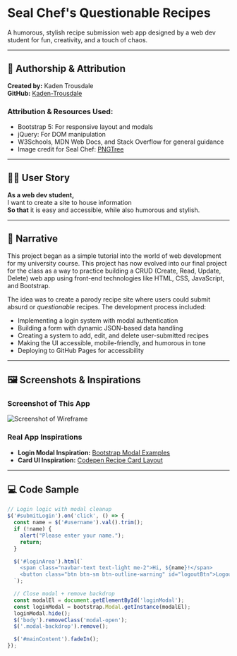 # Seal Chef's Questionable Recipes

A humorous, stylish recipe submission web app designed by a web dev student for fun, creativity, and a touch of chaos.

---

## 👤 Authorship & Attribution

**Created by:** Kaden Trousdale  
**GitHub:** [Kaden-Trousdale](https://github.com/Kaden-Trousdale)

### Attribution & Resources Used:
- Bootstrap 5: For responsive layout and modals  
- jQuery: For DOM manipulation  
- W3Schools, MDN Web Docs, and Stack Overflow for general guidance  
- Image credit for Seal Chef: [PNGTree](https://pngtree.com/freepng/chef-seal-vector_14711663.html)

---

## 🙋‍♂️ User Story

**As a web dev student,**  
I want to create a site to house information  
**So that** it is easy and accessible, while also humorous and stylish.

---

## 🧾 Narrative

This project began as a simple tutorial into the world of web development for my university course. This project has now evolved into our final project for the class as a way to practice building a CRUD (Create, Read, Update, Delete) web app using front-end technologies like HTML, CSS, JavaScript, and Bootstrap.

The idea was to create a parody recipe site where users could submit absurd or *questionable* recipes. The development process included:

- Implementing a login system with modal authentication  
- Building a form with dynamic JSON-based data handling  
- Creating a system to add, edit, and delete user-submitted recipes  
- Making the UI accessible, mobile-friendly, and humorous in tone  
- Deploying to GitHub Pages for accessibility


---

## 🖼️ Screenshots & Inspirations

### Screenshot of This App  
![Screenshot of Wireframe](images/Wireframe.png)  


### Real App Inspirations  
- **Login Modal Inspiration:** [Bootstrap Modal Examples](https://getbootstrap.com/docs/5.3/components/modal/)  
- **Card UI Inspiration:** [Codepen Recipe Card Layout](https://codepen.io)

---

## 💻 Code Sample

```js
// Login logic with modal cleanup
$('#submitLogin').on('click', () => {
  const name = $('#username').val().trim();
  if (!name) {
    alert("Please enter your name.");
    return;
  }

  $('#loginArea').html(`
    <span class="navbar-text text-light me-2">Hi, ${name}!</span>
    <button class="btn btn-sm btn-outline-warning" id="logoutBtn">Logout</button>
  `);

  // Close modal + remove backdrop
  const modalEl = document.getElementById('loginModal');
  const loginModal = bootstrap.Modal.getInstance(modalEl);
  loginModal.hide();
  $('body').removeClass('modal-open');
  $('.modal-backdrop').remove();

  $('#mainContent').fadeIn();
});
